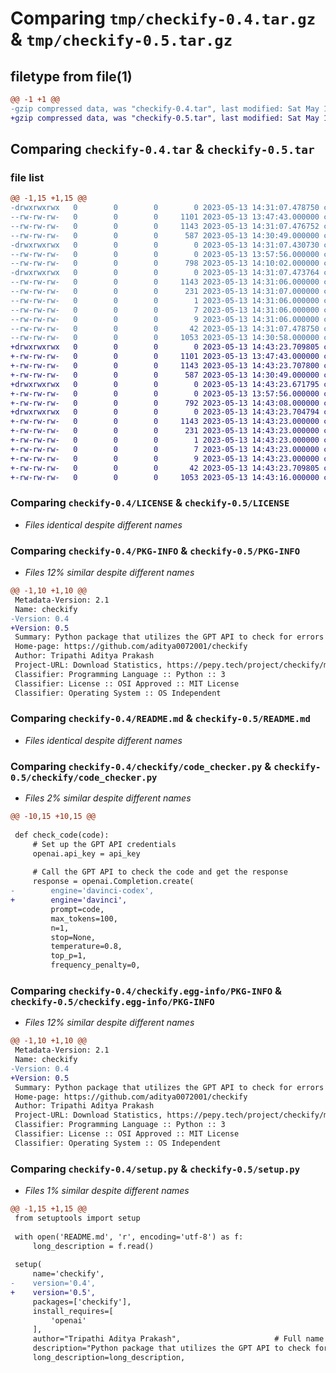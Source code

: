 # Comparing `tmp/checkify-0.4.tar.gz` & `tmp/checkify-0.5.tar.gz`

## filetype from file(1)

```diff
@@ -1 +1 @@
-gzip compressed data, was "checkify-0.4.tar", last modified: Sat May 13 14:31:07 2023, max compression
+gzip compressed data, was "checkify-0.5.tar", last modified: Sat May 13 14:43:23 2023, max compression
```

## Comparing `checkify-0.4.tar` & `checkify-0.5.tar`

### file list

```diff
@@ -1,15 +1,15 @@
-drwxrwxrwx   0        0        0        0 2023-05-13 14:31:07.478750 checkify-0.4/
--rw-rw-rw-   0        0        0     1101 2023-05-13 13:47:43.000000 checkify-0.4/LICENSE
--rw-rw-rw-   0        0        0     1143 2023-05-13 14:31:07.476752 checkify-0.4/PKG-INFO
--rw-rw-rw-   0        0        0      587 2023-05-13 14:30:49.000000 checkify-0.4/README.md
-drwxrwxrwx   0        0        0        0 2023-05-13 14:31:07.430730 checkify-0.4/checkify/
--rw-rw-rw-   0        0        0        0 2023-05-13 13:57:56.000000 checkify-0.4/checkify/__init__.py
--rw-rw-rw-   0        0        0      798 2023-05-13 14:10:02.000000 checkify-0.4/checkify/code_checker.py
-drwxrwxrwx   0        0        0        0 2023-05-13 14:31:07.473764 checkify-0.4/checkify.egg-info/
--rw-rw-rw-   0        0        0     1143 2023-05-13 14:31:06.000000 checkify-0.4/checkify.egg-info/PKG-INFO
--rw-rw-rw-   0        0        0      231 2023-05-13 14:31:07.000000 checkify-0.4/checkify.egg-info/SOURCES.txt
--rw-rw-rw-   0        0        0        1 2023-05-13 14:31:06.000000 checkify-0.4/checkify.egg-info/dependency_links.txt
--rw-rw-rw-   0        0        0        7 2023-05-13 14:31:06.000000 checkify-0.4/checkify.egg-info/requires.txt
--rw-rw-rw-   0        0        0        9 2023-05-13 14:31:06.000000 checkify-0.4/checkify.egg-info/top_level.txt
--rw-rw-rw-   0        0        0       42 2023-05-13 14:31:07.478750 checkify-0.4/setup.cfg
--rw-rw-rw-   0        0        0     1053 2023-05-13 14:30:58.000000 checkify-0.4/setup.py
+drwxrwxrwx   0        0        0        0 2023-05-13 14:43:23.709805 checkify-0.5/
+-rw-rw-rw-   0        0        0     1101 2023-05-13 13:47:43.000000 checkify-0.5/LICENSE
+-rw-rw-rw-   0        0        0     1143 2023-05-13 14:43:23.707800 checkify-0.5/PKG-INFO
+-rw-rw-rw-   0        0        0      587 2023-05-13 14:30:49.000000 checkify-0.5/README.md
+drwxrwxrwx   0        0        0        0 2023-05-13 14:43:23.671795 checkify-0.5/checkify/
+-rw-rw-rw-   0        0        0        0 2023-05-13 13:57:56.000000 checkify-0.5/checkify/__init__.py
+-rw-rw-rw-   0        0        0      792 2023-05-13 14:43:08.000000 checkify-0.5/checkify/code_checker.py
+drwxrwxrwx   0        0        0        0 2023-05-13 14:43:23.704794 checkify-0.5/checkify.egg-info/
+-rw-rw-rw-   0        0        0     1143 2023-05-13 14:43:23.000000 checkify-0.5/checkify.egg-info/PKG-INFO
+-rw-rw-rw-   0        0        0      231 2023-05-13 14:43:23.000000 checkify-0.5/checkify.egg-info/SOURCES.txt
+-rw-rw-rw-   0        0        0        1 2023-05-13 14:43:23.000000 checkify-0.5/checkify.egg-info/dependency_links.txt
+-rw-rw-rw-   0        0        0        7 2023-05-13 14:43:23.000000 checkify-0.5/checkify.egg-info/requires.txt
+-rw-rw-rw-   0        0        0        9 2023-05-13 14:43:23.000000 checkify-0.5/checkify.egg-info/top_level.txt
+-rw-rw-rw-   0        0        0       42 2023-05-13 14:43:23.709805 checkify-0.5/setup.cfg
+-rw-rw-rw-   0        0        0     1053 2023-05-13 14:43:16.000000 checkify-0.5/setup.py
```

### Comparing `checkify-0.4/LICENSE` & `checkify-0.5/LICENSE`

 * *Files identical despite different names*

### Comparing `checkify-0.4/PKG-INFO` & `checkify-0.5/PKG-INFO`

 * *Files 12% similar despite different names*

```diff
@@ -1,10 +1,10 @@
 Metadata-Version: 2.1
 Name: checkify
-Version: 0.4
+Version: 0.5
 Summary: Python package that utilizes the GPT API to check for errors in code and explain the code.
 Home-page: https://github.com/aditya0072001/checkify
 Author: Tripathi Aditya Prakash
 Project-URL: Download Statistics, https://pepy.tech/project/checkify/month
 Classifier: Programming Language :: Python :: 3
 Classifier: License :: OSI Approved :: MIT License
 Classifier: Operating System :: OS Independent
```

### Comparing `checkify-0.4/README.md` & `checkify-0.5/README.md`

 * *Files identical despite different names*

### Comparing `checkify-0.4/checkify/code_checker.py` & `checkify-0.5/checkify/code_checker.py`

 * *Files 2% similar despite different names*

```diff
@@ -10,15 +10,15 @@
 
 def check_code(code):
     # Set up the GPT API credentials
     openai.api_key = api_key
 
     # Call the GPT API to check the code and get the response
     response = openai.Completion.create(
-        engine='davinci-codex',
+        engine='davinci',
         prompt=code,
         max_tokens=100,
         n=1,
         stop=None,
         temperature=0.8,
         top_p=1,
         frequency_penalty=0,
```

### Comparing `checkify-0.4/checkify.egg-info/PKG-INFO` & `checkify-0.5/checkify.egg-info/PKG-INFO`

 * *Files 12% similar despite different names*

```diff
@@ -1,10 +1,10 @@
 Metadata-Version: 2.1
 Name: checkify
-Version: 0.4
+Version: 0.5
 Summary: Python package that utilizes the GPT API to check for errors in code and explain the code.
 Home-page: https://github.com/aditya0072001/checkify
 Author: Tripathi Aditya Prakash
 Project-URL: Download Statistics, https://pepy.tech/project/checkify/month
 Classifier: Programming Language :: Python :: 3
 Classifier: License :: OSI Approved :: MIT License
 Classifier: Operating System :: OS Independent
```

### Comparing `checkify-0.4/setup.py` & `checkify-0.5/setup.py`

 * *Files 1% similar despite different names*

```diff
@@ -1,15 +1,15 @@
 from setuptools import setup
 
 with open('README.md', 'r', encoding='utf-8') as f:
     long_description = f.read()
 
 setup(
     name='checkify',
-    version='0.4',
+    version='0.5',
     packages=['checkify'],
     install_requires=[
         'openai'
     ],
     author="Tripathi Aditya Prakash",                     # Full name of the author
     description="Python package that utilizes the GPT API to check for errors in code and explain the code.",
     long_description=long_description,
```

